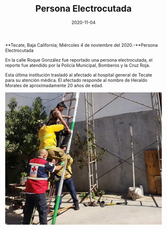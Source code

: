 ﻿---
layout: blog
title:  "Persona Electrocutada"
date:   2020-11-04  
categories: tecate
permalink: /:categories/:title:output_ext
image: /img/cnr/persona-electrocutada.jpg
autor: 
---


**Tecate, Baja California;  Miércoles 4 de noviembre del 2020.-**Persona Electrocutada


En la calle Roque González fue reportado una persona electrocutada, el reporte fue atendido por la Policía Municipal, Bomberos y la Cruz Roja. 


Esta última institución trasladó al afectado al hospital general de Tecate para su atención médica. El afectado  responde al nombre de Heraldo Morales de aproximadamente 20 años de edad.

<div id="carouselExampleSlidesOnly" class="carousel slide" data-ride="carousel">
  <div class="carousel-inner">
    <div class="carousel-item active">
       <img class="d-block w-100" src="/img/cnr/persona-electrocutada.jpg" loading="lazy"  alt="Persona Electrocutada en Tecate">
    </div>
  </div>
</div>